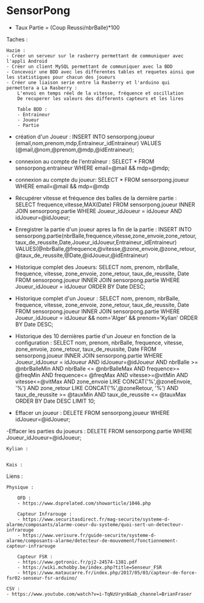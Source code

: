 # SensorPong

- Taux Partie = (Coup Reussi/nbrBalle)*100

Taches :

	Hazim : 
	- Créer un serveur sur le rasberry permettant de communiquer avec l'appli Android
	- Créer un client MySQL permettant de communiquer avec la BDD
	- Concevoir une BDD avec les differentes tables et requetes ainsi que les statistiques pour chacun des joueurs
	- Créer une liaison serie entre la Rasberry et l'arduino qui permettera a La Rasberry :
		L'envoi en temps réel de la vitesse, fréquence et oscillation 
		De recuperer les valeurs des differents capteurs et les lires

		Table BDD :
		- Entraineur
		- Joueur
		- Partie

- création d'un Joueur : 
INSERT INTO sensorpong.joueur (email,nom,prenom,mdp,Entraineur_idEntraineur) 
VALUES (@mail,@nom,@prenom,@mdp,@idEntraineur);

- connexion au compte de l'entraîneur :
SELECT * 
FROM sensorpong.entraineur 
WHERE email=@mail && mdp=@mdp;

- connexion au compte du joueur: 
SELECT * 
FROM sensorpong.joueur 
WHERE email=@mail && mdp=@mdp

- Récupérer vitesse et fréquence des balles de la dernière partie : 
SELECT frequence,vitesse,MAX(Date) 
FROM sensorpong.joueur INNER JOIN sensorpong.partie 
WHERE Joueur_idJoueur = idJoueur AND idJoueur=@idJoueur;

- Enregistrer la partie d'un joueur apres la fin de la partie : 
INSERT INTO sensorpong.partie(nbrBalle,frequence,vitesse,zone_envoie,zone_retour,taux_de_reussite,Date,Joueur_idJoueur,Entraineur_idEntraineur)
VALUES(@nbrBalle,@frequence,@vitesse,@zone_envoie,@zone_retour,@taux_de_reussite,@Date,@idJoueur,@idEntraineur)

- Historique complet des Joueurs: 
SELECT nom, prenom, nbrBalle, frequence, vitesse, zone_envoie, zone_retour, taux_de_reussite, Date 
FROM sensorpong.joueur INNER JOIN sensorpong.partie 
WHERE Joueur_idJoueur = idJoueur ORDER BY Date DESC;

- Historique complet d'un Joueur : 
SELECT nom, prenom, nbrBalle, frequence, vitesse, zone_envoie, zone_retour, taux_de_reussite, Date 
FROM sensorpong.joueur INNER JOIN sensorpong.partie
WHERE Joueur_idJoueur = idJoueur && nom='Alger' && prenom='Kylian' ORDER BY Date DESC;

- Historique des 10 dernières partie d'un Joueur en fonction de la configuration : SELECT nom, prenom, nbrBalle, frequence, vitesse, zone_envoie, zone_retour, taux_de_reussite, Date 
FROM sensorpong.joueur 
INNER JOIN sensorpong.partie WHERE Joueur_idJoueur = idJoueur AND idJoueur=@idJoueur AND nbrBalle >= @nbrBalleMin AND nbrBalle <= @nbrBalleMax AND frequence>= @freqMin AND frequence<= @freqMax AND vitesse>=@vitMin AND vitesse<=@vitMax AND zone_envoie LIKE  CONCAT('%',@zoneEnvoie, '%') AND zone_retour LIKE CONCAT('%',@zoneRetour, '%') AND taux_de_reussite >= @tauxMin AND taux_de_reussite <= @tauxMax 
ORDER BY Date DESC LIMIT 10;

- Effacer un joueur : 
DELETE FROM sensorpong.joueur WHERE idJoueur=@idJoueur;

-Effacer les parties du joueurs :
DELETE FROM sensorpong.partie WHERE Joueur_idJoueur=@idJoueur;





	Kylian :


	Kais :


Liens : 

	Physique :
	
		OFD :
		- https://www.dsprelated.com/showarticle/1046.php
	
		Capteur Infrarouge :
		- https://www.securitasdirect.fr/mag-securite/systeme-d-alarme/composants/alarme-coeur-du-systeme/quoi-sert-un-detecteur-infrarouge
		- https://www.verisure.fr/guide-securite/systeme-d-alarme/composants-alarme/detecteur-de-mouvement/fonctionnement-capteur-infrarouge
	
		Capteur FSR :
		- https://www.gotronic.fr/pj2-24574-1381.pdf
		- https://wiki.mchobby.be/index.php?title=Senseur_FSR
		- https://www.mataucarre.fr/index.php/2017/05/03/capteur-de-force-fsr02-senseur-fsr-arduino/

	CSV :
	- https://www.youtube.com/watch?v=i-TqNzUryn8&ab_channel=BrianFraser